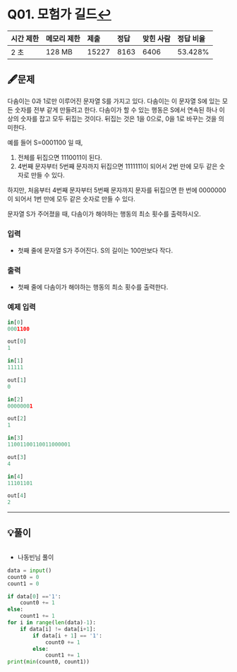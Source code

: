 # Q01. 모험가 길드[↩](../this_is_codingtest)

| 시간 제한 | 메모리 제한 | 제출  | 정답 | 맞힌 사람 | 정답 비율 |
| :-------- | :---------- | :---- | :--- | :-------- | :-------- |
| 2 초      | 128 MB      | 15227 | 8163 | 6406      | 53.428%   |

## 🖋️문제
다솜이는 0과 1로만 이루어진 문자열 S를 가지고 있다. 다솜이는 이 문자열 S에 있는 모든 숫자를 전부 같게 만들려고 한다. 다솜이가 할 수 있는 행동은 S에서 연속된 하나 이상의 숫자를 잡고 모두 뒤집는 것이다. 뒤집는 것은 1을 0으로, 0을 1로 바꾸는 것을 의미한다.

예를 들어 S=0001100 일 때,

1. 전체를 뒤집으면 1110011이 된다.
2. 4번째 문자부터 5번째 문자까지 뒤집으면 1111111이 되어서 2번 만에 모두 같은 숫자로 만들 수 있다.

하지만, 처음부터 4번째 문자부터 5번째 문자까지 문자를 뒤집으면 한 번에 0000000이 되어서 1번 만에 모두 같은 숫자로 만들 수 있다.

문자열 S가 주어졌을 때, 다솜이가 해야하는 행동의 최소 횟수를 출력하시오.

### 입력

* 첫째 줄에 문자열 S가 주어진다. S의 길이는 100만보다 작다.

### 출력
* 첫째 줄에 다솜이가 해야하는 행동의 최소 횟수를 출력한다.

### 예제 입력

```python
in[0]
0001100

out[0]
1

in[1]
11111

out[1]
0

in[2]
00000001

out[2]
1

in[3]
11001100110011000001

out[3]
4

in[4]
11101101

out[4]
2
```

---

## 💡풀이
```python


```

* 나동빈님 풀이

```python
data = input()
count0 = 0
count1 = 0

if data[0] =='1':
    count0 += 1
else:
    count1 += 1
for i in range(len(data)-1):
    if data[i] != data[i+1]:
        if data[i + 1] == '1':
            count0 += 1
        else:
            count1 += 1
print(min(count0, count1))
```

